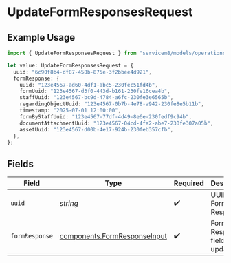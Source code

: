 # UpdateFormResponsesRequest

## Example Usage

```typescript
import { UpdateFormResponsesRequest } from "servicem8/models/operations";

let value: UpdateFormResponsesRequest = {
  uuid: "6c90f8b4-df87-458b-875e-3f2bbee4d921",
  formResponse: {
    uuid: "123e4567-ad60-4df1-abc5-230fec51fd4b",
    formUuid: "123e4567-d3f0-443d-b161-230fe16cea4b",
    staffUuid: "123e4567-bc9d-4784-a6fc-230fe3e6565b",
    regardingObjectUuid: "123e4567-0b7b-4e78-a942-230fe8e5b11b",
    timestamp: "2025-07-01 12:00:00",
    formByStaffUuid: "123e4567-77df-4d49-8e6e-230fedf9c94b",
    documentAttachmentUuid: "123e4567-04cd-4fa2-abe7-230fe307a05b",
    assetUuid: "123e4567-d00b-4e17-924b-230feb357cfb",
  },
};
```

## Fields

| Field                                                                        | Type                                                                         | Required                                                                     | Description                                                                  |
| ---------------------------------------------------------------------------- | ---------------------------------------------------------------------------- | ---------------------------------------------------------------------------- | ---------------------------------------------------------------------------- |
| `uuid`                                                                       | *string*                                                                     | :heavy_check_mark:                                                           | UUID of the Form Response                                                    |
| `formResponse`                                                               | [components.FormResponseInput](../../models/components/formresponseinput.md) | :heavy_check_mark:                                                           | Form Response fields to update                                               |